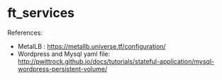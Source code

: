 # ft_services

References:
- MetalLB : https://metallb.universe.tf/configuration/
- Wordpress and Mysql yaml file: http://pwittrock.github.io/docs/tutorials/stateful-application/mysql-wordpress-persistent-volume/
